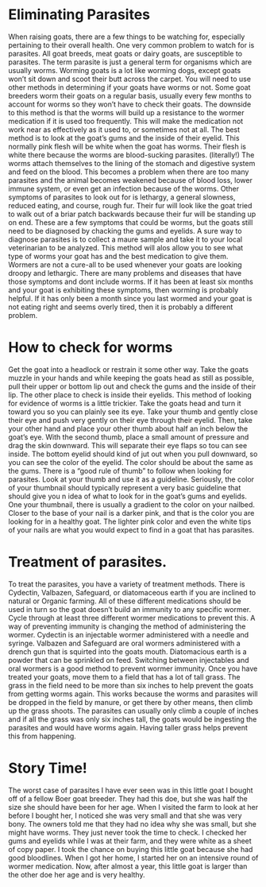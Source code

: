 # Eliminating Parasites

When raising goats, there are a few things to be watching for, especially pertaining to their overall health. One very common problem to watch for is parasites. All goat breeds, meat goats or dairy goats, are susceptible to parasites. The term parasite is just a general term for organisms which are usually worms. Worming goats is a lot like worming dogs, except goats won’t sit down and scoot their butt across the carpet. You will need to use other methods in determining if your goats have worms or not. Some goat breeders worm their goats on a regular basis, usually every few months to account for worms so they won’t have to check their goats. The downside to this method is that the worms will build up a resistance to the wormer medication if it is used too frequently. This will make the medication not work near as effectively as it used to, or sometimes not at all. The best method is to look at the goat’s gums and the inside of their eyelid. This normally pink flesh will be white when the goat has worms. Their flesh is white there because the worms are blood-sucking parasites. (literally!) The worms attach themselves to the lining of the stomach and digestive system and feed on the blood. This becomes a problem when there are too many parasites and the animal becomes weakened because of blood loss, lower immune system, or even get an infection because of the worms. Other symptoms of parasites to look out for is lethargy, a general slowness, reduced eating, and course, rough fur. Their fur will look like the goat tried to walk out of a briar patch backwards because their fur will be standing up on end. These are a few symptoms that could be worms, but the goats still need to be diagnosed by chacking the gums and eyelids. A sure way to diagnose parasites is to collect a maure sample and take it to your local veterinarian to be analyzed. This method will alos allow you to see what type of worms your goat has and the best medication to give them. Wormers are not a cure-all to be used whenever your goats are looking droopy and lethargic. There are many problems and diseases that have those symptoms and dont include worms. If it has been at least six months and your goat is exhibiting these symptoms, then worming is probably helpful. If it has only been a month since you last wormed and your goat is not eating right and seems overly tired, then it is probably a different problem. 

# How to check for worms

Get the goat into a headlock or restrain it some other way. Take the goats muzzle in your hands and while keeping the goats head as still as possible, pull their upper or bottom lip out and check the gums and the inside of their lip. The other place to check is inside their eyelids. This method of looking for evidence of worms is a little trickier. Take the goats head and turn it toward you so you can plainly see its eye. Take your thumb and gently close their eye and push very gently on their eye through their eyelid. Then, take your other hand and place your other thumb about half an inch below the goat’s eye. With the second thumb, place a small amount of pressure and drag the skin downward. This will separate their eye flaps so tou can see inside. The bottom eyelid should kind of jut out when you pull downward, so you can see the color of the eyelid. The color should be about the same as the gums. There is a “good rule of thumb” to follow when looking for parasites. Look at your thumb and use it as a guideline. Seriously, the color of your thumbnail should typically represent a very basic guideline that should give you n idea of what to look for in the goat’s gums and eyelids. One your thumbnail, there is usually a gradient to the color on your nailbed. Closer to the base of your nail is a darker pink, and that is the color you are looking for in a healthy goat. The lighter pink color and even the white tips of your nails are what you would expect to find in a goat that has parasites. 

# Treatment of parasites. 

To treat the parasites, you have a variety of treatment methods. There is Cydectin, Valbazen, Safeguard, or diatomaceous earth if you are inclined to natural or Organic farming. All of these different medications should be used in turn so the goat doesn’t build an immunity to any specific wormer. Cycle through at least three different wormer medications to prevent this. A way of preventing immunity is changing the method of administering the wormer. Cydectin is an injectable wormer administered with a needle and syringe. Valbazen and Safeguard are oral wormers administered with a drench gun that is squirted into the goats mouth. Diatomacious earth is a powder that can be sprinkled on feed. Switching between injectables and oral wormers is a good method to prevent wormer immunity.  Once you have treated your goats, move them to a field that has a lot of tall grass. The grass in the field need to be more than six inches to help prevent the goats from getting worms again. This works because the worms and parasites will be dropped in the field by manure, or get there by other means, then climb up the grass shoots. The parasites can usually only climb a couple of inches and if all the grass was only six inches tall, the goats would be ingesting the parasites and would have worms again. Having taller grass helps prevent this from happening. 

# Story Time!

 The worst case of parasites I have ever seen was in this little goat I bought off of a fellow Boer goat breeder. They had this doe, but she was half the size she should have been for her age. When I visited the farm to look at her before I bought her, I noticed she was very small and that she was very bony. The owners told me that they had no idea why she was small, but she might have worms. They just never took the time to check. I checked her gums and eyelids while I was at their farm, and they were white as a sheet of copy paper. I took the chance on buying this little goat because she had good bloodlines. When I got her home, I started her on an intensive round of wormer medication. Now, after almost a year, this little goat is larger than the other doe her age and is very healthy. 
